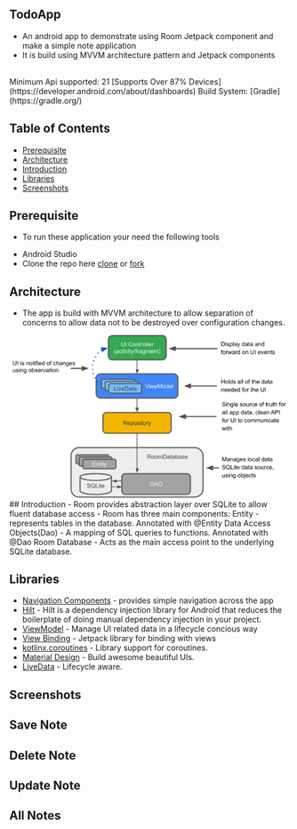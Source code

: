 ## TodoApp
- An android app to demonstrate using Room Jetpack component and make a simple note application
- It is build using MVVM architecture pattern and Jetpack components

</br>
Minimum Api supported: 21 [Supports Over 87% Devices](https://developer.android.com/about/dashboards)
Build System: [Gradle](https://gradle.org/)

## Table of Contents
- [Prerequisite](#prerequisite)
- [Architecture](#architecture)
- [Introduction](#introduction)
- [Libraries](#libraries)
- [Screenshots](#screenshots)

## Prerequisite
- To run these application your need the following tools
* Android Studio
* Clone the repo here [clone](https://github.com/Alex-mumo/TodoApp.git) or [fork]()

## Architecture
- The app is build with MVVM architecture to allow separation of concerns to allow data not to be destroyed over configuration changes.
<img src="assets/architecture.png">
## Introduction
- Room provides abstraction layer over SQLite to allow fluent database access
- Room has three main components:
  Entity - represents tables in the database. Annotated with @Entity
  Data Access Objects(Dao) - A mapping of SQL queries to functions. Annotated with @Dao
  Room Database - Acts as the main access point to the underlying SQLite database.

## Libraries
* [Navigation Components](https://developer.android.com/guide/navigation/navigation-getting-started) - provides simple navigation across the app 
* [Hilt](https://developer.android.com/training/dependency-injection/hilt-android) - Hilt is a dependency injection library for Android that reduces the boilerplate of doing manual dependency injection in your project.
* [ViewModel](https://developer.android.com/topic/libraries/architecture/viewmodel) - Manage UI related data in a lifecycle concious way
* [View Binding](https://developer.android.com/topic/libraries/data-binding) - Jetpack library for binding with views
* [kotlinx.coroutines](https://github.com/Kotlin/kotlinx.coroutines) - Library support for coroutines.
* [Material Design](https://material.io/develop/android/docs/getting-started/) - Build awesome beautiful UIs.
* [LiveData](https://developer.android.com/topic/libraries/architecture/livedata) - Lifecycle aware.

## Screenshots
## Save Note

## Delete Note 

## Update Note

## All Notes
